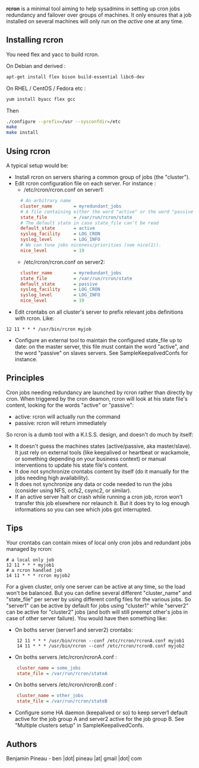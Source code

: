 **rcron** is a minimal tool aiming to help sysadmins in setting up cron jobs redundancy and failover over groups of machines. It only ensures that a job installed on several machines will only run on the *active* one at any time.

## Installing rcron

You need flex and yacc to build rcron.

On Debian and derived :
```bash
apt-get install flex bison build-essential libc6-dev
```

On RHEL / CentOS / Fedora etc :
```bash
yum install byacc flex gcc
```

Then
```bash
./configure --prefix=/usr --sysconfdir=/etc
make
make install
```

## Using rcron

A typical setup would be:
* Install rcron on servers sharing a common group of jobs (the "cluster").
* Edit rcron configuration file on each server. For instance :
  * /etc/rcron/rcron.conf on server1:
  ```ini
    # An arbitrary name
    cluster_name        = myredundant_jobs
    # A file containing either the word "active" or the word "passive"
    state_file          = /var/run/rcron/state
    # The default state in case state_file can't be read
    default_state       = active
    syslog_facility     = LOG_CRON
    syslog_level        = LOG_INFO
    # We can tune jobs niceness/priorities (see nice(1)).
    nice_level          = 19
    ```
  * /etc/rcron/rcron.conf on server2:
  ```ini
    cluster_name        = myredundant_jobs
    state_file          = /var/run/rcron/state
    default_state       = passive
    syslog_facility     = LOG_CRON
    syslog_level        = LOG_INFO
    nice_level          = 19
    ```
* Edit crontabs on all cluster's server to prefix relevant jobs definitions with rcron. Like:
```
12 11 * * * /usr/bin/rcron myjob
```
* Configure an external tool to maintain the configured state_file up to date: on the master server, this file must contain the word "active", and the word "passive" on slaves servers. See SampleKeepalivedConfs for instance.

## Principles

Cron jobs needing redundancy are launched by rcron rather than directly by cron. 
When triggered by the cron deamon, rcron will look at his state file's content,
looking for the words "active" or "passive": 
* active: rcron will actually run the command
* passive: rcron will return immediately


So rcron is a dumb tool with a K.I.S.S. design, and doesn't do much by itself:
* It doesn't guess the machines states (active/passive, aka master/slave). It just rely on external tools (like keepalived or heartbeat or wackamole, or something depending on your business context) or manual interventions to update his state file's content. 
* It doe not synchronize crontabs content by itself (do it manually for the jobs needing high availability).  
* It does not synchronize any data or code needed to run the jobs (consider using NFS, ocfs2, csync2, or similar).
* If an active server halt or crash while running a cron job, rcron won't transfer this job elsewhere nor relaunch it. But it does try to log enough informations so you can see which jobs got interrupted.

## Tips

Your crontabs can contain mixes of local only cron jobs and redundant jobs
managed by rcron:
```
# a local only job
12 11 * * * myjob1
# a rcron handled job
14 11 * * * rcron myjob2
```

For a given cluster, only one server can be active at any time, so the load won't be balanced. But you can define several different "cluster_name" and "state_file" per server by using different config files for the various jobs. So "server1" can be active by default for jobs using "cluster1" while "server2" can be active for "cluster2" jobs (and both will still preempt other's jobs in case of other server failure).
You would have then something like:
* On boths server (server1 and server2) crontabs:
```
    12 11 * * * /usr/bin/rcron --conf /etc/rcron/rcronA.conf myjob1
    14 11 * * * /usr/bin/rcron --conf /etc/rcron/rcronB.conf myjob2
```
* On boths servers /etc/rcron/rcronA.conf :
```ini
    cluster_name = some_jobs
    state_file = /var/run/rcron/stateA
```
* On boths servers /etc/rcron/rcronB.conf :
```ini
    cluster_name = other_jobs
    state_file = /var/run/rcron/stateB
```
* Configure some HA daemon (keepalived or so) to keep server1 default active for the job group A and server2 active for the job group B. See "Multiple clusters setup" in SampleKeepalivedConfs.

## Authors

Benjamin Pineau - ben |dot| pineau |at| gmail |dot| com

